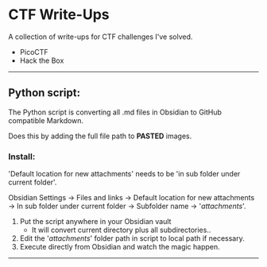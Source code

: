 # CTF Write-Ups
A collection of write-ups for CTF challenges I've solved.

- PicoCTF
- Hack the Box

---
## Python script:
The Python script is converting all .md files in Obsidian to GitHub compatible Markdown.

Does this by adding the full file path to **PASTED** images.

### Install:
'Default location for new attachments' needs to be 'in sub folder under current folder'.

Obsidian Settings -> Files and links -> Default location for new attachments -> In sub folder under current folder -> Subfolder name -> '*attachments*'.

1. Put the script anywhere in your Obsidian vault 
	- It will convert current directory plus all subdirectories..
2. Edit the '*attachments*' folder path in script to local path if necessary.
3. Execute directly from Obsidian and watch the magic happen.

---
